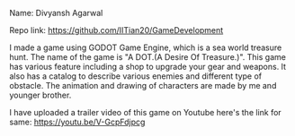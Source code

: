 Name: Divyansh Agarwal

Repo link: https://github.com/IITian20/GameDevelopment

I made a game using GODOT Game Engine, which is a sea world treasure hunt.
The name of the game is "A DOT.(A Desire Of Treasure.)". This game has various feature including a shop to upgrade your gear and weapons.
It also has a catalog to describe various enemies and different type of obstacle. The animation and drawing of characters are made by me and younger brother.

I have uploaded a trailer video of this game on Youtube here's the link for same: https://youtu.be/V-GcpFdjpcg
